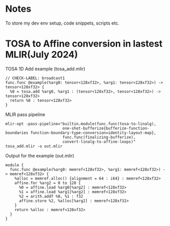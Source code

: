 # Notes
To store my dev env setup, code snippets, scripts etc.

# TOSA to Affine conversion in lastest MLIR(July 2024)

TOSA 1D Add example (tosa_add.mlir)

```
// CHECK-LABEL: broadcast1
func.func @example(%arg0: tensor<128xf32>, %arg1: tensor<128xf32>) -> tensor<128xf32> {
  %0 = tosa.add %arg0, %arg1 : (tensor<128xf32>, tensor<128xf32>) -> tensor<128xf32>
  return %0 : tensor<128xf32>
}
``` 

MLIR pass pipeline

```
mlir-opt -pass-pipeline="builtin.module(func.func(tosa-to-linalg),
                         one-shot-bufferize{bufferize-function-boundaries function-boundary-type-conversion=identity-layout-map},
                         func.func(finalizing-bufferize),
                         convert-linalg-to-affine-loops)" tosa_add.mlir -o out.mlir
```

Output for the example (out.mlir)

```
module {
  func.func @example(%arg0: memref<128xf32>, %arg1: memref<128xf32>) -> memref<128xf32> {
    %alloc = memref.alloc() {alignment = 64 : i64} : memref<128xf32>
    affine.for %arg2 = 0 to 128 {
      %0 = affine.load %arg0[%arg2] : memref<128xf32>
      %1 = affine.load %arg1[%arg2] : memref<128xf32>
      %2 = arith.addf %0, %1 : f32
      affine.store %2, %alloc[%arg2] : memref<128xf32>
    }
    return %alloc : memref<128xf32>
  }
}
```
